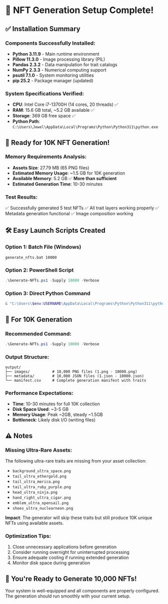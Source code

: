 # 🚀 NFT Generation Setup Complete!

## ✅ Installation Summary

### Components Successfully Installed:
- **Python 3.11.9** - Main runtime environment
- **Pillow 11.3.0** - Image processing library (PIL)
- **Pandas 2.3.2** - Data manipulation for trait catalogs
- **NumPy 2.3.3** - Numerical computing support
- **psutil 7.1.0** - System monitoring utilities
- **pip 25.2** - Package manager (updated)

### System Specifications Verified:
- **CPU**: Intel Core i7-13700H (14 cores, 20 threads) ✅
- **RAM**: 15.6 GB total, ~5.2 GB available ✅
- **Storage**: 369 GB free space ✅
- **Python Path**: `C:\Users\Jewel\AppData\Local\Programs\Python\Python311\python.exe`

## 🎯 Ready for 10K NFT Generation!

### Memory Requirements Analysis:
- **Assets Size**: 27.79 MB (65 PNG files)
- **Estimated Memory Usage**: ~1.5 GB for 10K generation
- **Available Memory**: 5.2 GB ✅ **More than sufficient**
- **Estimated Generation Time**: 10-30 minutes

### Test Results:
✅ Successfully generated 5 test NFTs
✅ All trait layers working properly
✅ Metadata generation functional
✅ Image composition working

## 🛠️ Easy Launch Scripts Created

### Option 1: Batch File (Windows)
```batch
generate_nfts.bat 10000
```

### Option 2: PowerShell Script
```powershell
.\Generate-NFTs.ps1 -Supply 10000 -Verbose
```

### Option 3: Direct Python Command
```powershell
& "C:\Users\$env:USERNAME\AppData\Local\Programs\Python\Python311\python.exe" generate.py --supply 10000 --seed 42 --verbose
```

## 🎨 For 10K Generation

### Recommended Command:
```powershell
.\Generate-NFTs.ps1 -Supply 10000 -Verbose
```

### Output Structure:
```
output/
├── images/          # 10,000 PNG files (1.png - 10000.png)
├── metadata/        # 10,000 JSON files (1.json - 10000.json)
└── manifest.csv     # Complete generation manifest with traits
```

### Performance Expectations:
- **Time**: 10-30 minutes for full 10K collection
- **Disk Space Used**: ~3-5 GB
- **Memory Usage**: Peak ~2GB, steady ~1.5GB
- **Bottleneck**: Likely disk I/O (writing files)

## ⚠️ Notes

### Missing Ultra-Rare Assets:
The following ultra-rare traits are missing from your asset collection:
- `background_ultra_space.png`
- `tail_ultra_ethergold.png`
- `tail_ultra_merica.png`
- `tail_ultra_ruby_purple.png`
- `head_ultra_ninja.png`
- `hand_right_ultra_cigar.png`
- `emblem_ultra_opensail.png`
- `shoes_ultra_nuclearneon.png`

**Impact**: The generator will skip these traits but still produce 10K unique NFTs using available assets.

### Optimization Tips:
1. Close unnecessary applications before generation
2. Consider running overnight for uninterrupted processing
3. Ensure adequate cooling if running extended generation
4. Monitor disk space during generation

## 🎉 You're Ready to Generate 10,000 NFTs!

Your system is well-equipped and all components are properly configured. The generation should run smoothly with your current setup.